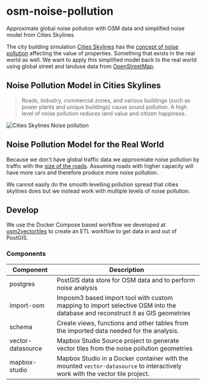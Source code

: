 # osm-noise-pollution
Approximate global noise pollution with OSM data and simplified noise model from Cities Skylines

The city building simulation [Cities Skylines](https://en.wikipedia.org/wiki/Cities:_Skylines) has the [concept of noise pollution](http://www.skylineswiki.com/Pollution#Noise_pollution)
affecting the value of properties. Something that exists in the real world as well.
We want to apply this simplified model back to the real world using global street and landuse data from [OpenStreetMap](https://openstreetmap.org).

## Noise Pollution Model in Cities Skylines

> Roads, industry, commercial zones, and various buildings (such as power plants and unique buildings) cause sound pollution. A high level of noise pollution reduces land value and citizen happiness.

![Cities Skylines Noise pollution](http://www.skylineswiki.com/images/2/2d/Noise_Pollution_Info_View_SS.png)

## Noise Pollution Model for the Real World

Because we don't have global traffic data we approxmiate noise pollution by traffic with the [size of the roads](http://wiki.openstreetmap.org/wiki/Highways). Assuming roads with higher capacity will have more cars and therefore produce more noise pollution.

We cannot easily do the smooth levelling pollution spread that cities skylines does but we instead work
with multiple levels of noise pollution.

## Develop

We use the Docker Compose based workflow we developed at [osm2vectortiles](https://github.com/osm2vectortiles/osm2vectortiles) to create an ETL workflow to get data in and out of PostGIS.

### Components

| Component         | Description                                                                                                                  |
|-------------------|------------------------------------------------------------------------------------------------------------------------------|
| postgres          | PostGIS data store for OSM data and to perform noise analysis                                                                |
| import-osm        | Imposm3 based import tool with custom mapping to import selective OSM into the database and reconstruct it as GIS geometries |
| schema            | Create views, functions and other tables from the imported data needed for the analysis.                                     |
| vector-datasource | Mapbox Studio Source project to generate vector tiles from the noise pollution geometries                                    |
| mapbox-studio     | Mapbox Studio in a Docker container with the mounted `vector-datasource` to interactively work with the vector tile project. |
